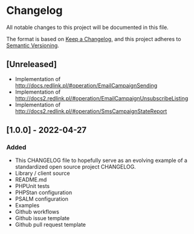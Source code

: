 # Changelog
All notable changes to this project will be documented in this file.

The format is based on [Keep a Changelog](https://keepachangelog.com/en/1.0.0/),
and this project adheres to [Semantic Versioning](https://semver.org/spec/v2.0.0.html).

## [Unreleased]
- Implementation of http://docs.redlink.pl/#operation/EmailCampaignSending
- Implementation of http://docs2.redlink.pl/#operation/EmailCampaignUnsubscribeListing
- Implementation of http://docs2.redlink.pl/#operation/SmsCampaignStateReport

## [1.0.0] - 2022-04-27
### Added
- This CHANGELOG file to hopefully serve as an evolving example of a
  standardized open source project CHANGELOG.
- Library / client source
- README.md
- PHPUnit tests
- PHPStan configuration
- PSALM configuration
- Examples
- Github workflows
- Github issue template
- Github pull request template
